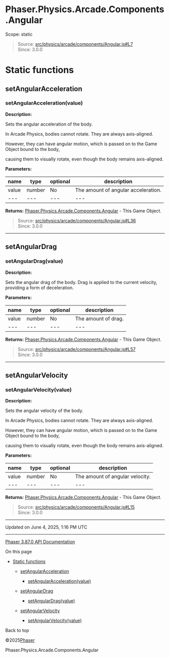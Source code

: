 # Phaser.Physics.Arcade.Components.Angular

Scope:
static

> Source: [src/physics/arcade/components/Angular.js#L7](https://github.com/phaserjs/phaser/blob/v3.87.0/src/physics/arcade/components/Angular.js#L7)  
> Since: 3.0.0

# Static functions

## setAngularAcceleration

### <instance> setAngularAcceleration(value)

**Description:**

Sets the angular acceleration of the body.

In Arcade Physics, bodies cannot rotate. They are always axis-aligned.

However, they can have angular motion, which is passed on to the Game Object bound to the body,

causing them to visually rotate, even though the body remains axis-aligned.

**Parameters:**

| name | type | optional | description |
| --- | --- | --- | --- |
| value | number | No | The amount of angular acceleration. |
| --- | --- | --- | --- |

**Returns:** [Phaser.Physics.Arcade.Components.Angular](physics-arcade-components-angular.md) - This Game Object.

> Source: [src/physics/arcade/components/Angular.js#L36](https://github.com/phaserjs/phaser/blob/v3.87.0/src/physics/arcade/components/Angular.js#L36)  
> Since: 3.0.0

---

## setAngularDrag

### <instance> setAngularDrag(value)

**Description:**

Sets the angular drag of the body. Drag is applied to the current velocity, providing a form of deceleration.

**Parameters:**

| name | type | optional | description |
| --- | --- | --- | --- |
| value | number | No | The amount of drag. |
| --- | --- | --- | --- |

**Returns:** [Phaser.Physics.Arcade.Components.Angular](physics-arcade-components-angular.md) - This Game Object.

> Source: [src/physics/arcade/components/Angular.js#L57](https://github.com/phaserjs/phaser/blob/v3.87.0/src/physics/arcade/components/Angular.js#L57)  
> Since: 3.0.0

---

## setAngularVelocity

### <instance> setAngularVelocity(value)

**Description:**

Sets the angular velocity of the body.

In Arcade Physics, bodies cannot rotate. They are always axis-aligned.

However, they can have angular motion, which is passed on to the Game Object bound to the body,

causing them to visually rotate, even though the body remains axis-aligned.

**Parameters:**

| name | type | optional | description |
| --- | --- | --- | --- |
| value | number | No | The amount of angular velocity. |
| --- | --- | --- | --- |

**Returns:** [Phaser.Physics.Arcade.Components.Angular](physics-arcade-components-angular.md) - This Game Object.

> Source: [src/physics/arcade/components/Angular.js#L15](https://github.com/phaserjs/phaser/blob/v3.87.0/src/physics/arcade/components/Angular.js#L15)  
> Since: 3.0.0

---

Updated on June 4, 2025, 1:16 PM UTC

---

[Phaser 3.87.0 API Documentation](../../index.md)

On this page

* [Static functions](#static-functions)

  + [setAngularAcceleration](#setangularacceleration)

    - [<instance> setAngularAcceleration(value)](#instance-setangularaccelerationvalue)
  + [setAngularDrag](#setangulardrag)

    - [<instance> setAngularDrag(value)](#instance-setangulardragvalue)
  + [setAngularVelocity](#setangularvelocity)

    - [<instance> setAngularVelocity(value)](#instance-setangularvelocityvalue)

Back to top

©2025[Phaser](https://docs.phaser.io)



Phaser.Physics.Arcade.Components.Angular